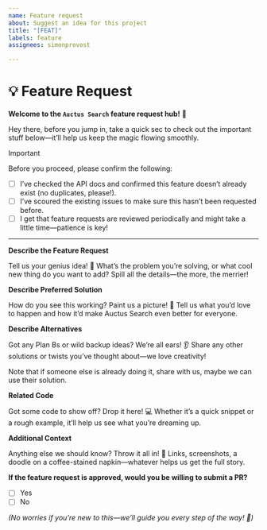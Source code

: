 ```yaml
---
name: Feature request
about: Suggest an idea for this project
title: "[FEAT]"
labels: feature
assignees: simonprovost

---
```


# 💡 Feature Request

**Welcome to the `Auctus Search` feature request hub!** 🎉

Hey there, before you jump in, take a quick sec to check out the
important stuff below—it’ll help us keep the magic flowing smoothly.

> [!IMPORTANT]  
> Before you proceed, please confirm the following:
> - [ ] I’ve checked the API docs and confirmed this feature doesn’t already exist (no duplicates, please!).
> - [ ] I’ve scoured the existing issues to make sure this hasn’t been requested before.
> - [ ] I get that feature requests are reviewed periodically and might take a little time—patience is key!

---

**Describe the Feature Request**

Tell us your genius idea! 🚀 What’s the problem you’re solving, or what cool new thing do you want to add? Spill all the
details—the more, the merrier!

**Describe Preferred Solution**

How do you see this working? Paint us a picture! 🎨 Tell us what you’d love to happen and how it’d make Auctus Search even
better for everyone.

**Describe Alternatives**

Got any Plan Bs or wild backup ideas? We’re all ears! 👂 Share any other solutions or twists you’ve thought about—we love
creativity!

Note that if someone else is already doing it, share with us, maybe we can use their solution.

**Related Code**

Got some code to show off? Drop it here! 💻 Whether it’s a quick snippet or a rough example, it’ll help us see what
you’re dreaming up.

**Additional Context**

Anything else we should know? Throw it all in! 📸 Links, screenshots, a doodle on a coffee-stained napkin—whatever helps
us get the full story.

**If the feature request is approved, would you be willing to submit a PR?**

- [ ] Yes
- [ ] No

_(No worries if you’re new to this—we’ll guide you every step of the way! 🤝)_
